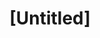 ---
pid: LLA40
title: "[Untitled]"
location_transcription: New Love Park
zipcode: 
outside_phl: 
neighborhood: 
age: 
age_range: 
instagram: 
image_file_name: LLA_40.jpg
proposal_transcription: 'Only the vaguest thoughts, but I think any Philadelphia monument
  would need multiple parts. One definite thought, the monument should include a permanent
  space for the performing arts: music, dancing, poetry, and so forth.'
topic: Art,Music
topic_summary: 0, 0
type: Space,Conceptual,Performance
keywords_other: Art
credit: 
image_labels: 
twitter: LLA40
facebook: 
permalink: "/monuments/lla40/"
layout: item-page
---